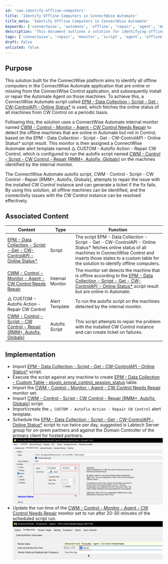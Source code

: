 ```yaml
---
id: 'cwa-identify-offline-computers'
title: 'Identify Offline Computers in ConnectWise Automate'
title_meta: 'Identify Offline Computers in ConnectWise Automate'
keywords: ['connectwise', 'automate', 'offline', 'repair', 'agent', 'monitor', 'script']
description: 'This document outlines a solution for identifying offline computers in the ConnectWise Automate application that are online or missing from the ConnectWise Control application, and details the process for installing or repairing the Automate Agent on those machines.'
tags: ['connectwise', 'repair', 'monitor', 'script', 'agent', 'offline', 'installation']
draft: false
unlisted: false
---
```

## Purpose

This solution built for the ConnectWise platform aims to identify all offline computers in the ConnectWise Automate application that are online or missing from the ConnectWise Control application, and subsequently install or repair the Automate Agent on those machines. To achieve this, a ConnectWise Automate script called [EPM - Data Collection - Script - Get - CW-ControlAPI - Online Status*](https://proval.itglue.com/DOC-5078775-9912233) is used, which fetches the online status of all machines from CW Control on a periodic basis.

Following this, the solution uses a ConnectWise Automate internal monitor named [CWM - Control - Monitor - Agent - CW Control Needs Repair](https://proval.itglue.com/DOC-5078775-7936293) to detect the offline machines that are online in Automate but not in Control, based on the EPM - Data Collection - Script - Get - CW-ControlAPI - Online Status* script result. This monitor is then assigned a ConnectWise Automate alert template named △ CUSTOM - Autofix Action - Repair CW Control, which is configured to run the autofix script named [CWM - Control - Script - CW Control - Repair [RMM+, Autofix, Globals]](https://proval.itglue.com/DOC-5078775-8216334) on the machines identified by the internal monitor.

The ConnectWise Automate autofix script, CWM - Control - Script - CW Control - Repair [RMM+, Autofix, Globals], attempts to repair the issue with the installed CW Control instance and can generate a ticket if the fix fails. By using this solution, all offline machines can be identified, and the connectivity issues with the CW Control instance can be resolved effectively.

## Associated Content

| Content                                                                                          | Type            | Function                                                                                                                                                                   |
|--------------------------------------------------------------------------------------------------|-----------------|---------------------------------------------------------------------------------------------------------------------------------------------------------------------------|
| [EPM - Data Collection - Script - Get - CW-ControlAPI - Online Status*](https://proval.itglue.com/DOC-5078775-9912233) | Script          | The script EPM - Data Collection - Script - Get - CW-ControlAPI - Online Status* fetches online status of all machines in ConnectWise Control and inserts those states to a custom table for the solution to identify offline computers. |
| [CWM - Control - Monitor - Agent - CW Control Needs Repair](https://proval.itglue.com/DOC-5078775-7936293) | Internal Monitor | The monitor set detects the machine that is offline according to the [EPM - Data Collection - Script - Get - CW-ControlAPI - Online Status*](https://proval.itglue.com/DOC-5078775-9912233) script result but are online in Automate. |
| △ CUSTOM - Autofix Action - Repair CW Control                                                   | Alert Template   | To run the autofix script on the machines detected by the internal monitor.                                                                                             |
| [CWM - Control - Script - CW Control - Repair [RMM+, Autofix, Globals]](https://proval.itglue.com/DOC-5078775-8216334) | Autofix Script   | This script attempts to repair the problem with the installed CW Control instance and can create ticket on failures.                                                      |

## Implementation

- Import [EPM - Data Collection - Script - Get - CW-ControlAPI - Online Status*](https://proval.itglue.com/DOC-5078775-9912233) script.
- Execute the script against any machine to create [EPM - Data Collection - Custom Table - plugin_proval_control_session_status](https://proval.itglue.com/DOC-5078775-9912293) table.
- Import the [CWM - Control - Monitor - Agent - CW Control Needs Repair](https://proval.itglue.com/DOC-5078775-7936293) monitor set.
- Import [CWM - Control - Script - CW Control - Repair [RMM+, Autofix, Globals]](https://proval.itglue.com/DOC-5078775-8216334) script.
- Import/create the `△ CUSTOM - Autofix Action - Repair CW Control` alert template.
- Schedule the [EPM - Data Collection - Script - Get - CW-ControlAPI - Online Status*](https://proval.itglue.com/DOC-5078775-9912233) script to run twice per day, suggested is Labtech Server group for on-prem partners and against the Domain Controller of the primary client for hosted partners.  
  ![Schedule](../../static/img/Repair---CW-Control-Client/image_1.png)  
- Update the run time of the [CWM - Control - Monitor - Agent - CW Control Needs Repair](https://proval.itglue.com/DOC-5078775-7936293) monitor set to run after 20-30 minutes of the scheduled script run.  
  ![Update Run Time](../../static/img/Repair---CW-Control-Client/image_2.png)  



